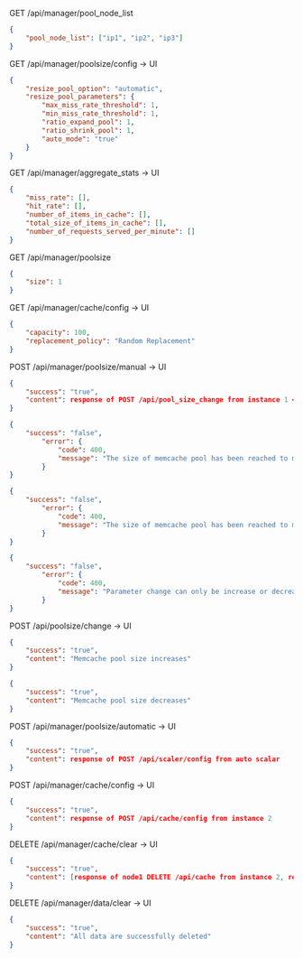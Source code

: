 GET /api/manager/pool_node_list
```json
{
	"pool_node_list": ["ip1", "ip2", "ip3"]
}
```


GET /api/manager/poolsize/config -> UI
```json
{
	"resize_pool_option": "automatic",
	"resize_pool_parameters": {
		"max_miss_rate_threshold": 1,
		"min_miss_rate_threshold": 1,
		"ratio_expand_pool": 1,
		"ratio_shrink_pool": 1,
		"auto_mode": "true"
	}
}
```

GET /api/manager/aggregate_stats -> UI
```json
{
	"miss_rate": [],
	"hit_rate": [], 
	"number_of_items_in_cache": [],
	"total_size_of_items_in_cache": [],
	"number_of_requests_served_per_minute": []
}
```

GET /api/manager/poolsize
```json
{
	"size": 1
}
```

GET /api/manager/cache/config -> UI
```json
{
	"capacity": 100,
	"replacement_policy": "Random Replacement"
}
```

POST /api/manager/poolsize/manual -> UI
```json
{
	"success": "true",
    "content": response of POST /api/pool_size_change from instance 1 <- ?
}
```

```json
{
	"success": "false",
        "error": {
            "code": 400,
            "message": "The size of memcache pool has been reached to maximum"
        }
}
```
```json
{
	"success": "false",
        "error": {
            "code": 400,
            "message": "The size of memcache pool has been reached to minimum"
        }
}
```
```json
{
	"success": "false",
        "error": {
            "code": 400,
            "message": "Parameter change can only be increase or decrease"
        }
}
```
POST /api/poolsize/change -> UI
```json
{
	"success": "true",
    "content": "Memcache pool size increases"
}
```

```json
{
	"success": "true",
    "content": "Memcache pool size decreases"
}
```

POST /api/manager/poolsize/automatic -> UI

```json
{
	"success": "true",
    "content": response of POST /api/scaler/config from auto scalar
}
```

POST /api/manager/cache/config -> UI
```json
{
	"success": "true",
    "content": response of POST /api/cache/config from instance 2
}
```

DELETE /api/manager/cache/clear -> UI
```json
{
	"success": "true",
    "content": [response of node1 DELETE /api/cache from instance 2, response of node2 DELETE /api/cache from instance 2, ...]
}
```

DELETE /api/manager/data/clear -> UI
```json
{
	"success": "true",
    "content": "All data are successfully deleted"
}
```
